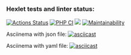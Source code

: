 ### Hexlet tests and linter status:
[![Actions Status](https://github.com/210danila/php-project-48/workflows/hexlet-check/badge.svg)](https://github.com/210danila/php-project-48/actions)
[![PHP CI](https://github.com/210danila/php-project-48/actions/workflows/main.yml/badge.svg)](https://github.com/210danila/php-project-48/actions/workflows/main.yml)
<a href="https://codeclimate.com/github/210danila/php-project-48/test_coverage"><img src="https://api.codeclimate.com/v1/badges/cb8ae7cc8b8c5b2fb5d2/test_coverage" /></a>
[![Maintainability](https://api.codeclimate.com/v1/badges/cb8ae7cc8b8c5b2fb5d2/maintainability)](https://codeclimate.com/github/210danila/php-project-48/maintainability)

Asciinema with json file:
[![asciicast](https://asciinema.org/a/xRHFhHlxyi6D0t5lzpTmqVyby.svg)](https://asciinema.org/a/xRHFhHlxyi6D0t5lzpTmqVyby)

Asciinema with yaml file:
[![asciicast](https://asciinema.org/a/5ISVvBWpwINadV7hXZa2y9B0k.svg)](https://asciinema.org/a/5ISVvBWpwINadV7hXZa2y9B0k)
